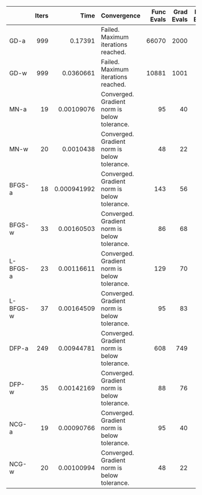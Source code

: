 |          |   Iters |        Time | Convergence                                  |   Func Evals |   Grad Evals |   Hess Evals |
|:---------|--------:|------------:|:---------------------------------------------|-------------:|-------------:|-------------:|
| GD-a     |     999 | 0.17391     | Failed. Maximum iterations reached.          |        66070 |         2000 |            0 |
| GD-w     |     999 | 0.0360661   | Failed. Maximum iterations reached.          |        10881 |         1001 |            0 |
| MN-a     |      19 | 0.00109076  | Converged. Gradient norm is below tolerance. |           95 |           40 |           20 |
| MN-w     |      20 | 0.0010438   | Converged. Gradient norm is below tolerance. |           48 |           22 |           21 |
| BFGS-a   |      18 | 0.000941992 | Converged. Gradient norm is below tolerance. |          143 |           56 |            0 |
| BFGS-w   |      33 | 0.00160503  | Converged. Gradient norm is below tolerance. |           86 |           68 |            0 |
| L-BFGS-a |      23 | 0.00116611  | Converged. Gradient norm is below tolerance. |          129 |           70 |            0 |
| L-BFGS-w |      37 | 0.00164509  | Converged. Gradient norm is below tolerance. |           95 |           83 |            0 |
| DFP-a    |     249 | 0.00944781  | Converged. Gradient norm is below tolerance. |          608 |          749 |            0 |
| DFP-w    |      35 | 0.00142169  | Converged. Gradient norm is below tolerance. |           88 |           76 |            0 |
| NCG-a    |      19 | 0.00090766  | Converged. Gradient norm is below tolerance. |           95 |           40 |           20 |
| NCG-w    |      20 | 0.00100994  | Converged. Gradient norm is below tolerance. |           48 |           22 |           21 |